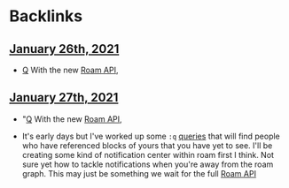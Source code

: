 
# Backlinks
## [January 26th, 2021](<January 26th, 2021.md>)
- [Q](<Q.md>) With the new [Roam API](<Roam API.md>),

## [January 27th, 2021](<January 27th, 2021.md>)
- "[Q](<Q.md>) With the new [Roam API](<Roam API.md>),

- It's early days but I've worked up some `:q` [queries](<queries.md>) that will find people who have referenced blocks of yours that you have yet to see. I'll be creating some kind of notification center within roam first I think. Not sure yet how to tackle notifications when you're away from the roam graph. This may just be something we wait for the full [Roam API](<Roam API.md>)

